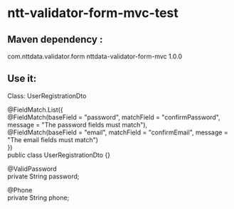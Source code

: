 # ntt-validator-form-mvc-test


## Maven dependency :  
<dependency>  
    <groupId>com.nttdata.validator.form</groupId>  
    <artifactId>nttdata-validator-form-mvc</artifactId>  
    <version>1.0.0</version>
</dependency>  

## Use it:

Class: UserRegistrationDto  

@FieldMatch.List({  
        @FieldMatch(baseField = "password", matchField = "confirmPassword", message = "The password fields must match"),  
        @FieldMatch(baseField = "email", matchField = "confirmEmail", message = "The email fields must match")  
})  
public class UserRegistrationDto {}  


@ValidPassword  
private String password;  

@Phone  
private String phone;  

